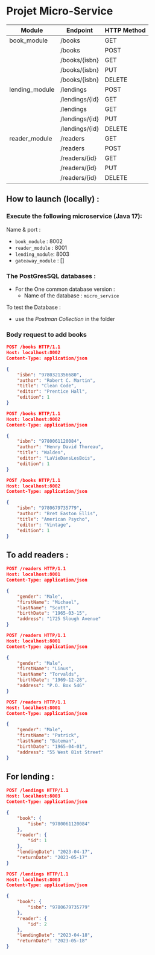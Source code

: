 # Projet Micro-Service

| Module          | Endpoint             | HTTP Method | 
|-----------------|----------------------|-------------|
| book_module      | /books                | GET         | 
|                  | /books                | POST        | 
|                  | /books/{isbn}         | GET         | 
|                  | /books/{isbn}         | PUT         | 
|                  | /books/{isbn}         | DELETE      | 
| lending_module   | /lendings             | POST        | 
|                  | /lendings/{id}        | GET         | 
|                  | /lendings             | GET         | 
|                  | /lendings/{id}        | PUT         | 
|                  | /lendings/{id}        | DELETE      | 
| reader_module    | /readers              | GET         | 
|                  | /readers              | POST        | 
|                  | /readers/{id}         | GET         | 
|                  | /readers/{id}         | PUT         | 
|                  | /readers/{id}         | DELETE      | 


## How to launch (locally) :

### Execute the following microservice (Java 17):

Name & port : 
- `book_module` : 8002
- `reader_module` : 8001
- `lending_module`: 8003
- `gateaway_module` : []

### **The PostGresSQL databases** :

- For the One common database version :
  - Name of the database : `micro_service`

To test the Database : 
- use the *Postman Collection* in the folder 


### Body request to add books
```json
POST /books HTTP/1.1
Host: localhost:8002
Content-Type: application/json

{
    "isbn": "9780321356680",
    "author": "Robert C. Martin",
    "title": "Clean Code",
    "editor": "Prentice Hall",
    "edition": 1
}

```

```json
POST /books HTTP/1.1
Host: localhost:8002
Content-Type: application/json

{
    "isbn": "9780061120084",
    "author": "Henry David Thoreau",
    "title": "Walden",
    "editor": "LaVieDansLesBois",
    "edition": 1
}
```

```json
POST /books HTTP/1.1
Host: localhost:8002
Content-Type: application/json

{
    "isbn": "9780679735779",
    "author": "Bret Easton Ellis",
    "title": "American Psycho",
    "editor": "Vintage",
    "edition": 1
}
```

## To add readers :
```json
POST /readers HTTP/1.1
Host: localhost:8001
Content-Type: application/json

{
    "gender": "Male",
    "firstName": "Michael",
    "lastName": "Scott",
    "birthDate": "1965-03-15",
    "address": "1725 Slough Avenue"
}
```

```json
POST /readers HTTP/1.1
Host: localhost:8001
Content-Type: application/json

{
    "gender": "Male",
    "firstName": "Linus",
    "lastName": "Torvalds",
    "birthDate": "1969-12-28",
    "address": "P.O. Box 546"
}
```

```json
POST /readers HTTP/1.1
Host: localhost:8001
Content-Type: application/json

{
    "gender": "Male",
    "firstName": "Patrick",
    "lastName": "Bateman",
    "birthDate": "1965-04-01",
    "address": "55 West 81st Street"
}
```

## For lending :

```json
POST /lendings HTTP/1.1
Host: localhost:8003
Content-Type: application/json

{
    "book": {
        "isbn": "9780061120084"
    },
    "reader": {
        "id": 1
    },
    "lendingDate": "2023-04-17",
    "returnDate": "2023-05-17"
}
```


```json
POST /lendings HTTP/1.1
Host: localhost:8003
Content-Type: application/json

{
    "book": {
        "isbn": "9780679735779"
    },
    "reader": {
        "id": 2
    },
    "lendingDate": "2023-04-18",
    "returnDate": "2023-05-18"
}
``` 
